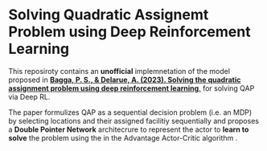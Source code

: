 # Solving Quadratic Assignemt Problem using Deep Reinforcement Learning

This reposiroty contains an **unofficial** implemnetation of the model proposed in [**Bagga, P. S., & Delarue, A. (2023). Solving the quadratic assignment problem using deep reinforcement learning**.](https://arxiv.org/abs/2310.01604) for solving QAP via Deep RL.

The paper formulizes QAP as a sequential decision problem (i.e. an MDP) by selecting locations and their assigned facilitiy sequentially and proposes a **Double Pointer Network** architecrure to represent the actor to **learn to solve** the problem using the in the Advantage Actor-Critic algorithm .
